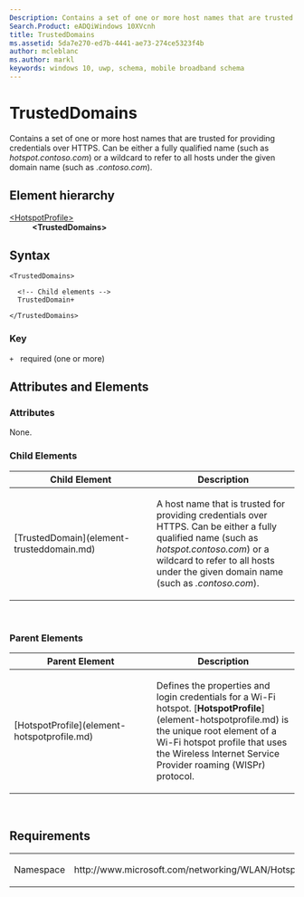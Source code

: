 ```yaml
---
Description: Contains a set of one or more host names that are trusted for providing credentials over HTTPS.
Search.Product: eADQiWindows 10XVcnh
title: TrustedDomains
ms.assetid: 5da7e270-ed7b-4441-ae73-274ce5323f4b
author: mcleblanc
ms.author: markl
keywords: windows 10, uwp, schema, mobile broadband schema
---
```


# TrustedDomains


Contains a set of one or more host names that are trusted for providing credentials over HTTPS. Can be either a fully qualified name (such as *hotspot.contoso.com*) or a wildcard to refer to all hosts under the given domain name (such as *.contoso.com*).

## Element hierarchy

<dl>
<dt><a href="element-hotspotprofile.md">&lt;HotspotProfile&gt;</a></dt>
<dd><b>&lt;TrustedDomains&gt;</b></dd>
</dl>

## Syntax

``` syntax
<TrustedDomains>

  <!-- Child elements -->
  TrustedDomain+

</TrustedDomains>
```

### Key

`+`   required (one or more)

## Attributes and Elements


### Attributes

None.

### Child Elements

<table>
<colgroup>
<col width="50%" />
<col width="50%" />
</colgroup>
<thead>
<tr class="header">
<th>Child Element</th>
<th>Description</th>
</tr>
</thead>
<tbody>
<tr class="odd">
<td>[TrustedDomain](element-trusteddomain.md)</td>
<td><p>A host name that is trusted for providing credentials over HTTPS. Can be either a fully qualified name (such as <em>hotspot.contoso.com</em>) or a wildcard to refer to all hosts under the given domain name (such as <em>.contoso.com</em>).</p></td>
</tr>
</tbody>
</table>

 

### Parent Elements

<table>
<colgroup>
<col width="50%" />
<col width="50%" />
</colgroup>
<thead>
<tr class="header">
<th>Parent Element</th>
<th>Description</th>
</tr>
</thead>
<tbody>
<tr class="odd">
<td>[HotspotProfile](element-hotspotprofile.md)</td>
<td><p>Defines the properties and login credentials for a Wi-Fi hotspot. [<strong>HotspotProfile</strong>](element-hotspotprofile.md) is the unique root element of a Wi-Fi hotspot profile that uses the Wireless Internet Service Provider roaming (WISPr) protocol.</p></td>
</tr>
</tbody>
</table>

 

## Requirements

<table>
<colgroup>
<col width="50%" />
<col width="50%" />
</colgroup>
<tbody>
<tr class="odd">
<td><p>Namespace</p></td>
<td><p>http://www.microsoft.com/networking/WLAN/HotspotProfile/v1</p></td>
</tr>
</tbody>
</table>

 

 



